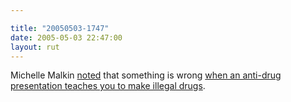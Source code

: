 ```yaml
---

title: "20050503-1747"
date: 2005-05-03 22:47:00
layout: rut
---
```


<p> Michelle Malkin <a href="http://michellemalkin.com/archives/002315.htm">noted</a>
that something is wrong <a href="http://www.komotv.com/news/printstory.asp?id=36626">when an
anti-drug presentation teaches you to make illegal drugs</a>.</p>

